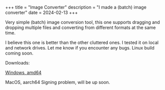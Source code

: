 +++
title = "Image Converter"
description = "I made a (batch) image converter"
date = 2024-02-13
+++

Very simple (batch) image conversion tool, this one supports dragging and dropping multiple files and converting from different formats at the same time.

I believe this one is better than the other cluttered ones. I tested it on local and network drives. Let me know if you encounter any bugs. Linux build coming soon.

Downloads:

[Windows, amd64](https://github.com/selimsandal/imageconvert-release/releases/download/beta3/win-amd64.zip)

MacOS, aarch64 Signing problem, will be up soon.
